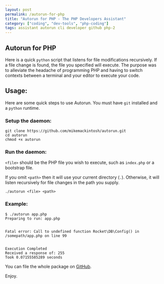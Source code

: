 ```yaml
---
layout: post
permalink: /autorun-for-php
title: "Autorun for PHP - The PHP Developers Assistant"
category: ["coding", "dev-tools", "php-coding"]
tags: assistant autorun cli developer github php-2
---
```

## Autorun for PHP

Here is a quick `python` script that listens for file modifications recursively. If a file change is found, the file you specified will execute. The purpose was to alleviate the headache of programming PHP and having to switch contexts between a terminal and your editor to execute your code.

## Usage:

Here are some quick steps to use Autorun. You must have `git` installed and a `python` runtime.

### Setup the daemon:

    git clone https://github.com/mikemackintosh/autorun.git
    cd autorun
    chmod +x autorun

### Run the daemon:

`<file>` should be the PHP file you wish to execute, such as `index.php` or a bootstrap file.

If you omit `<path>` then it will use your current directory (`.`). Otherwise, it will listen recursively for file changes in the path you supply.

    ./autorun <file> <path>

### Example:

    $ ./autorun app.php
    Preparing to run: app.php
    
    
    Fatal error: Call to undefined function Rocket\DB\Config() in /somepath/app.php on line 99
    
    
    Execution Completed
    Received a response of: 255
    Took 0.07155585289 seconds

You can file the whole package on [GitHub](https://github.com/mikemackintosh/autorun).

Enjoy.

